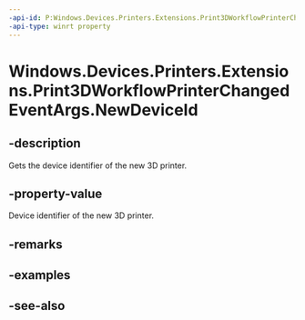 ```yaml
---
-api-id: P:Windows.Devices.Printers.Extensions.Print3DWorkflowPrinterChangedEventArgs.NewDeviceId
-api-type: winrt property
---
```


<!-- Property syntax
public string NewDeviceId { get; }
-->

# Windows.Devices.Printers.Extensions.Print3DWorkflowPrinterChangedEventArgs.NewDeviceId

## -description
Gets the device identifier of the new 3D printer.

## -property-value
Device identifier of the new 3D printer.

## -remarks

## -examples

## -see-also
